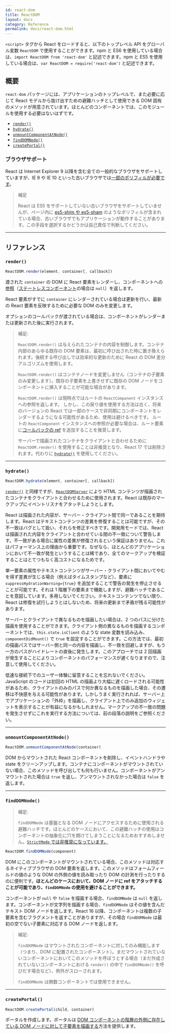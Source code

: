 ```yaml
---
id: react-dom
title: ReactDOM
layout: docs
category: Reference
permalink: docs/react-dom.html
---
```


`<script>` タグから React をロードすると、以下のトップレベル API をグローバル変数 `ReactDOM` で使用することができます。npm と ES6 を使用している場合は、`import ReactDOM from 'react-dom'` と記述できます。npm と ES5 を使用している場合は、`var ReactDOM = require('react-dom')` と記述できます。

## 概要

`react-dom` パッケージには、アプリケーションのトップレベルで、また必要に応じて React モデルから抜け出すための避難ハッチとして使用できる DOM 固有のメソッドが用意されています。ほとんどのコンポーネントでは、このモジュールを使用する必要はないはずです。

- [`render()`](#render)
- [`hydrate()`](#hydrate)
- [`unmountComponentAtNode()`](#unmountcomponentatnode)
- [`findDOMNode()`](#finddomnode)
- [`createPortal()`](#createportal)

### ブラウザサポート

React は Internet Explorer 9 以降を含む全ての一般的なブラウザをサポートしていますが、IE 9 や IE 10 といった古いブラウザでは[一部のポリフィルが必要です](/docs/javascript-environment-requirements.html)。

> 補足
>
> React は ES5 をサポートしていない古いブラウザをサポートしていませんが、ページ内に [es5-shim や es5-sham](https://github.com/es-shims/es5-shim) のようなポリフィルが含まれている場合、古いブラウザでもアプリケーションが動作することがあります。この手段を選択するかどうかは自己責任で判断してください。

* * *

## リファレンス

### `render()`

```javascript
ReactDOM.render(element, container[, callback])
```

渡された `container` の DOM に React 要素をレンダーし、コンポーネントへの[参照](/docs/more-about-refs.html)（[ステートレスコンポーネント](/docs/components-and-props.html#functional-and-class-components)の場合は `null`）を返します。

React 要素がすでに `container` にレンダーされている場合は更新を行い、最新の React 要素を反映するために必要な DOM のみを変更します。

オプションのコールバックが渡されている場合は、コンポーネントがレンダーまたは更新された後に実行されます。

> 補足:
>
> `ReactDOM.render()` は与えられたコンテナの内容を制御します。コンテナ内部のあらゆる既存の DOM 要素は、最初に呼び出された時に置き換えられます。後続する呼び出しでは効率的な更新のために React の DOM 差分アルゴリズムを使用します。
>
> `ReactDOM.render()` はコンテナノードを変更しません（コンテナの子要素のみ変更します）。既存の子要素を上書きせずに既存の DOM ノードをコンポーネントに挿入することが可能な場合があります。
>
> `ReactDOM.render()` は現時点ではルートの `ReactComponent` インスタンスへの参照を返します。
> しかし、この戻り値を使用する方法は古く、将来のバージョンの React では一部のケースで非同期にコンポーネントをレンダーするようになる可能性があるため、使用は避けるべきです。
> ルートの `ReactComponent` インスタンスへの参照が必要な場合は、ルート要素に[コールバックの ref](/docs/more-about-refs.html#the-ref-callback-attribute) を追加することを推奨します。
>
> サーバーで描画されたコンテナをクライアントと合わせるために `ReactDOM.render()` を使用することは非推奨となり、React 17 では削除されます。代わりに [`hydrate()`](#hydrate) を使用してください。

* * *

### `hydrate()`

```javascript
ReactDOM.hydrate(element, container[, callback])
```

[`render()`](#render) と同様ですが、[`ReactDOMServer`](/docs/react-dom-server.html) により HTML コンテンツが描画されたコンテナをクライアントと合わせるために使用されます。React は既存のマークアップにイベントリスナをアタッチしようとします。

React は描画された内容が、サーバー・クライアント間で同一であることを期待します。React はテキストコンテンツの差異を修復することは可能ですが、その不一致はバグとして扱い、それらを修正すべきです。開発用モードでは、React は描画された内容をクライアントと合わせている間の不一致について警告します。不一致がある場合に属性の差異が修復されるという保証はありません。これはパフォーマンス上の理由から重要です。なぜなら、ほとんどのアプリケーションにおいて不一致が発生というすることは稀であり、全てのマークアップを検証することはとてつもなく高コストになるためです。

単一要素の属性やテキストコンテンツがサーバー・クライアント間においてやむを得ず差異が生じる場合（例えばタイムスタンプなど）、要素に `suppressHydrationWarning={true}` を追加することで警告の発生を停止させることが可能です。それは 1 階層下の要素まで機能しますが、避難ハッチであることを意図しています。多用しないでください。テキストコンテンツでない限り、React は修復を試行しようとはしないため、将来の更新まで矛盾が残る可能性があります。

サーバーとクライアントで異なるものを描画したい場合は、2 つのパスに分けた描画を使用することができます。クライアント側の異なるものを描画するコンポーネントでは、`this.state.isClient` のような state 変数を読み込み、`componentDidMount()` で `true` を設定することができます。この方法では、最初の描画パスではサーバー側と同一の内容を描画し、不一致を回避しますが、もう一方のパスがハイドレートの直後に発生します。このアプローチでは 2 回描画が発生することによりコンポーネントのパフォーマンスが遅くなりますので、注意して使用してください。

低速な接続下でのユーザー体験に留意することを忘れないでください。JavaScript のコードは初回の HTML の描画より大幅に遅くロードされる可能性があるため、クライアントのみのパスで何か異なるものを描画した場合、その遷移は不快感を与える可能性があります。しかしうまく実行されれば、サーバー上でアプリケーションの「外枠」を描画し、クライアント上でのみ追加のウィジェットを表示することが有益になるかもしれません。マークアップの不一致の問題を発生させずにこれを実行する方法については、前の段落の説明をご参照ください。

* * *

### `unmountComponentAtNode()`

```javascript
ReactDOM.unmountComponentAtNode(container)
```

DOM からマウントされた React コンポーネントを削除し、イベントハンドラや state をクリーンアップします。コンテナにコンポーネントがマウントされていない場合、このメソッドを呼び出しても何も行いません。コンポーネントがアンマウントされた場合は `true` を返し、アンマウントされなかった場合は `false` を返します。

* * *

### `findDOMNode()`

> 補足:
>
> `findDOMNode` は基盤となる DOM ノードにアクセスするために使用される避難ハッチです。ほとんどのケースにおいて、この避難ハッチの使用はコンポーネントの抽象化に穴を開けてしまうことになるためおすすめしません。[`StrictMode` では非推奨になっています。](/docs/strict-mode.html#warning-about-deprecated-finddomnode-usage)

```javascript
ReactDOM.findDOMNode(component)
```
DOM にこのコンポーネントがマウントされている場合、このメソッドは対応するネイティブブラウザの DOM 要素を返します。このメソッドはフォームフィールドの値のような DOM の外側の値を読み取ったり DOM の計測を行ったりするのに便利です。**ほとんどのケースにおいて、DOM ノードに ref をアタッチすることが可能であり、`findDOMNode` の使用を避けることができます。**

コンポーネントが `null` や `false` を描画する場合、`findDOMNode` は `null` を返します。コンポーネントが文字列を描画する場合、`findDOMNode` はその値を含んだテキスト DOM ノードを返します。React 16 以降、コンポーネントは複数の子要素を含むフラグメントを返すことがありますが、その場合 `findDOMNode` は最初の空でない子要素に対応する DOM ノードを返します。

> 補足:
>
> `findDOMNode` はマウントされたコンポーネントに対してのみ機能します（つまり、DOM に配置されたコンポーネント）。まだマウントされていないコンポーネントにおいてこのメソッドを呼ぼうとする場合（まだ作成されていないコンポーネントにおける `render()` の中で `findDOMNode()` を呼びだす場合など）、例外がスローされます。
>
> `findDOMNode` は関数コンポーネントでは使用できません。

* * *

### `createPortal()`

```javascript
ReactDOM.createPortal(child, container)
```

ポータルを作成します。ポータルは [DOM コンポーネントの階層の外側に存在している DOM ノードに対して子要素を描画する](/docs/portals.html)方法を提供します。
